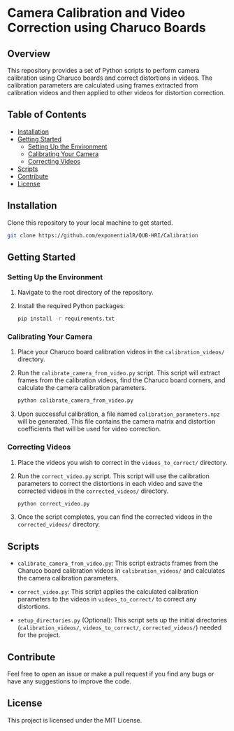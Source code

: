 # Camera Calibration and Video Correction using Charuco Boards

## Overview

This repository provides a set of Python scripts to perform camera calibration using Charuco boards and correct distortions in videos. The calibration parameters are calculated using frames extracted from calibration videos and then applied to other videos for distortion correction.

## Table of Contents

- [Installation](#installation)
- [Getting Started](#getting-started)
  - [Setting Up the Environment](#setting-up-the-environment)
  - [Calibrating Your Camera](#calibrating-your-camera)
  - [Correcting Videos](#correcting-videos)
- [Scripts](#scripts)
- [Contribute](#contribute)
- [License](#license)

## Installation

Clone this repository to your local machine to get started.

```bash
git clone https://github.com/exponentialR/QUB-HRI/Calibration
```

## Getting Started

### Setting Up the Environment

1. Navigate to the root directory of the repository.
2. Install the required Python packages:

    ```bash
    pip install -r requirements.txt
    ```

### Calibrating Your Camera

1. Place your Charuco board calibration videos in the `calibration_videos/` directory.
   
2. Run the `calibrate_camera_from_video.py` script. This script will extract frames from the calibration videos, find the Charuco board corners, and calculate the camera calibration parameters.

    ```bash
    python calibrate_camera_from_video.py
    ```
   
3. Upon successful calibration, a file named `calibration_parameters.npz` will be generated. This file contains the camera matrix and distortion coefficients that will be used for video correction.

### Correcting Videos

1. Place the videos you wish to correct in the `videos_to_correct/` directory.

2. Run the `correct_video.py` script. This script will use the calibration parameters to correct the distortions in each video and save the corrected videos in the `corrected_videos/` directory.

    ```bash
    python correct_video.py
    ```
   
3. Once the script completes, you can find the corrected videos in the `corrected_videos/` directory.

## Scripts

- `calibrate_camera_from_video.py`: This script extracts frames from the Charuco board calibration videos in `calibration_videos/` and calculates the camera calibration parameters.
  
- `correct_video.py`: This script applies the calculated calibration parameters to the videos in `videos_to_correct/` to correct any distortions.

- `setup_directories.py` (Optional): This script sets up the initial directories (`calibration_videos/`, `videos_to_correct/`, `corrected_videos/`) needed for the project.

## Contribute

Feel free to open an issue or make a pull request if you find any bugs or have any suggestions to improve the code.

## License

This project is licensed under the MIT License.
